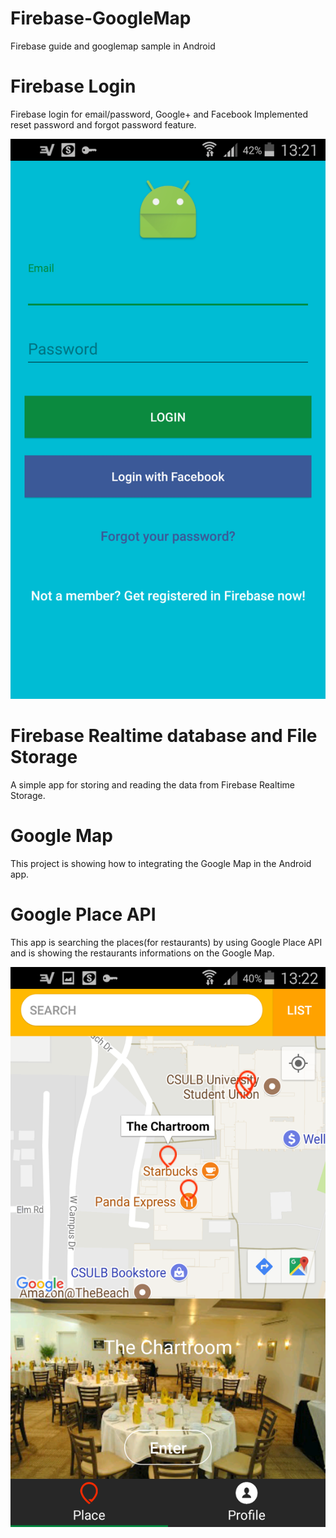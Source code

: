 # Firebase-GoogleMap
Firebase guide and googlemap sample in Android

# Firebase Login
Firebase login for email/password, Google+ and Facebook
Implemented reset password and forgot password feature.

![Firebase login](https://github.com/enfei/Firebase-GoogleMap/blob/master/Screenshot_2017-09-03-13-21-42.png)

# Firebase Realtime database and File Storage
A simple app for storing and reading the data from Firebase Realtime Storage.

# Google Map
This project is showing how to integrating the Google Map in the Android app.

# Google Place API
This app is searching the places(for restaurants) by using Google Place API and is showing the restaurants informations on the Google Map.

![Google Map](https://github.com/enfei/Firebase-GoogleMap/blob/master/Screenshot_2017-09-03-13-22-42.png)
